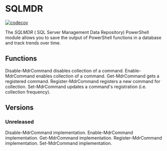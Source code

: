 # SQLMDR
[![codecov](https://codecov.io/gh/awickham10/sqlmdr/branch/master/graph/badge.svg)](https://codecov.io/gh/awickham10/sqlmdr)

The *SQLMDR* ( SQL Server Management Data Repository) PowerShell module allows you to save the output of PowerShell functions in a database and track trends over time.

## Functions
Disable-MdrCommand disables collection of a command.
Enable-MdrCommand enables collection of a command.
Get-MdrCommand gets a registered command.
Register-MdrCommand registers a new command for collection.
Set-MdrCommand updates a command's registration (i.e. collection frequency).

## Versions
### Unreleased
Disable-MdrCommand implementation.
Enable-MdrCommand implementation.
Get-MdrCommand implementation.
Register-MdrCommand implementation.
Set-MdrCommand implementation.